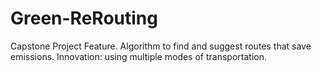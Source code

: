# Green-ReRouting
Capstone Project Feature. Algorithm to find and suggest routes that save emissions. Innovation: using multiple modes of transportation. 
